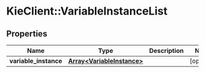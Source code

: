 # KieClient::VariableInstanceList

## Properties
Name | Type | Description | Notes
------------ | ------------- | ------------- | -------------
**variable_instance** | [**Array&lt;VariableInstance&gt;**](VariableInstance.md) |  | [optional] 


